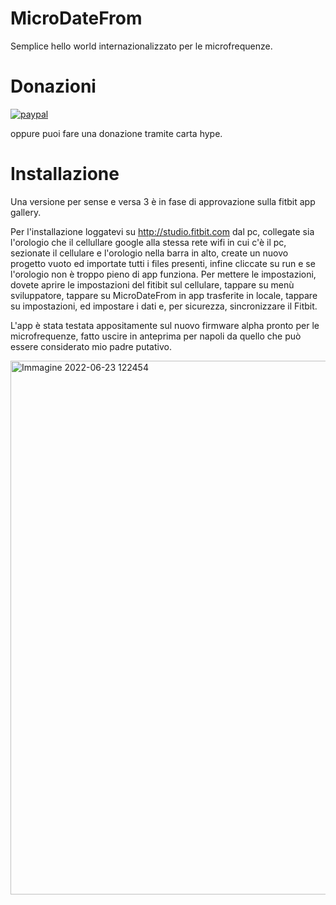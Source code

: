 # MicroDateFrom
Semplice hello world internazionalizzato per le microfrequenze.

# Donazioni

[![paypal](https://www.paypalobjects.com/it_IT/IT/i/btn/btn_donateCC_LG.gif)](https://www.paypal.com/cgi-bin/webscr?cmd=_s-xclick&hosted_button_id=H4ZHTFRCETWXG)

oppure puoi fare una donazione tramite carta hype.


# Installazione

Una versione per sense e versa 3 è in fase di approvazione sulla fitbit app gallery.

Per l'installazione loggatevi su http://studio.fitbit.com dal pc, collegate sia l'orologio che il cellullare google alla stessa rete wifi in cui c'è il pc, sezionate il cellulare e l'orologio nella barra in alto, create un nuovo progetto vuoto ed importate tutti i files presenti, infine cliccate su run e se l'orologio non  è troppo pieno di app funziona.
Per mettere le impostazioni, dovete aprire le impostazioni del fitibit sul cellulare, tappare su menù sviluppatore, tappare su MicroDateFrom in app trasferite in locale, tappare su impostazioni, ed impostare i dati  e, per sicurezza, sincronizzare il Fitbit.

L'app è stata testata appositamente sul nuovo firmware alpha pronto per le microfrequenze, fatto uscire in anteprima per napoli da quello che può essere considerato mio padre putativo.



<img width="854" alt="Immagine 2022-06-23 122454" src="https://user-images.githubusercontent.com/49764967/175278294-dc8d85ea-ed85-4df4-a10f-0d8291aef278.png">
